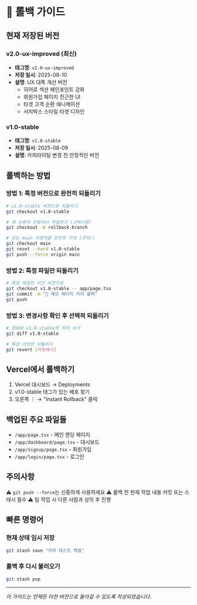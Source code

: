 # 🔄 롤백 가이드

## 현재 저장된 버전

### v2.0-ux-improved (최신)
- **태그명**: `v2.0-ux-improved`
- **저장 일시**: 2025-08-10
- **설명**: UX 대폭 개선 버전
  - 히어로 섹션 페인포인트 강화
  - 회원가입 페이지 친근한 UI
  - 타겟 고객 순환 애니메이션
  - 서치박스 스타일 타겟 디자인

### v1.0-stable
- **태그명**: `v1.0-stable`
- **저장 일시**: 2025-08-09
- **설명**: 카피라이팅 변경 전 안정적인 버전

## 롤백하는 방법

### 방법 1: 특정 버전으로 완전히 되돌리기
```bash
# v1.0-stable 버전으로 되돌리기
git checkout v1.0-stable

# 새 브랜치 만들어서 작업하기 (선택사항)
git checkout -b rollback-branch

# 또는 main 브랜치를 완전히 리셋 (주의!)
git checkout main
git reset --hard v1.0-stable
git push --force origin main
```

### 방법 2: 특정 파일만 되돌리기
```bash
# 특정 파일만 이전 버전으로
git checkout v1.0-stable -- app/page.tsx
git commit -m "🔄 메인 페이지 카피 롤백"
git push
```

### 방법 3: 변경사항 확인 후 선택적 되돌리기
```bash
# 현재와 v1.0-stable의 차이 보기
git diff v1.0-stable

# 특정 커밋만 되돌리기
git revert [커밋해시]
```

## Vercel에서 롤백하기

1. Vercel 대시보드 → Deployments
2. v1.0-stable 태그가 있는 배포 찾기
3. 오른쪽 ⋮ → "Instant Rollback" 클릭

## 백업된 주요 파일들

- `/app/page.tsx` - 메인 랜딩 페이지
- `/app/dashboard/page.tsx` - 대시보드
- `/app/signup/page.tsx` - 회원가입
- `/app/login/page.tsx` - 로그인

## 주의사항

⚠️ `git push --force`는 신중하게 사용하세요
⚠️ 롤백 전 현재 작업 내용 커밋 또는 스태시 필수
⚠️ 팀 작업 시 다른 사람과 상의 후 진행

## 빠른 명령어

### 현재 상태 임시 저장
```bash
git stash save "카피 테스트 백업"
```

### 롤백 후 다시 불러오기
```bash
git stash pop
```

---
*이 가이드는 언제든 이전 버전으로 돌아갈 수 있도록 작성되었습니다.*